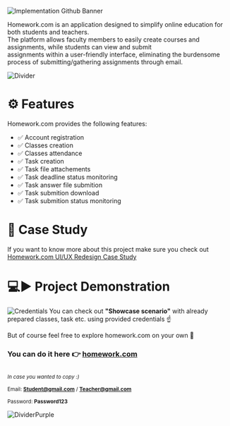 
![Implementation Github Banner](https://user-images.githubusercontent.com/99132195/222918981-284b01e8-7a33-4de7-83b2-d0d3fe15c3c0.png)

Homework.com is an application designed to simplify online education for both students and teachers.<br>
The platform allows faculty members to easily create courses and assignments, while students can view and submit<br>
assignments within a user-friendly interface, eliminating the burdensome process of submitting/gathering assignments through email.

![Divider](https://user-images.githubusercontent.com/99132195/222921989-76a81b6e-443f-4443-8374-bd075fabb541.png)
# ⚙️ Features 
Homework.com provides the following features:

* ✅ Account registration
* ✅ Classes creation
* ✅ Classes attendance
* ✅ Task creation
* ✅ Task file attachements
* ✅ Task deadline status monitoring
* ✅ Task answer file submition
* ✅ Task submition download
* ✅ Task submition status monitoring

# 📝 Case Study
If you want to know more about this project make sure you check out [Homework.com UI/UX Redesign Case Study](https://tomekswitecki.github.io/homework-case-study/)

# 💻▶️ Project Demonstration
![Credentials](https://user-images.githubusercontent.com/99132195/222969204-b136c8c8-f2fa-49ce-b359-37bda269d151.png)
You can check out **"Showcase scenario"** with already prepared classes, task etc. using provided credentials ☝️

But of course feel free to explore homework.com on your own 🙂

### You can do it here 👉 [homework.com](https://tomekswitecki.github.io/homework-project/#/landing)


##

<sub>*In case you wanted to copy :)*<sub>

<sub>Email: **Student@gmail.com** / **Teacher@gmail.com**</sub>

<sub>Password: **Password123**</sub>

![DividerPurple](https://user-images.githubusercontent.com/99132195/222922112-6360ab0e-e4ff-4947-9eeb-edaea246128e.png)

